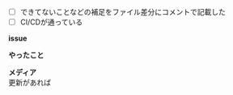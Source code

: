 - [ ] できてないことなどの補足をファイル差分にコメントで記載した
- [ ] CI/CDが通っている
  
**issue**  


**やったこと**  


**メディア**  
更新があれば  
